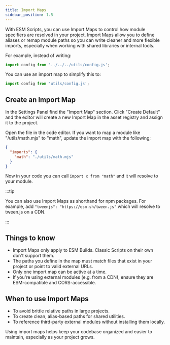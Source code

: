 ```yaml
---
title: Import Maps
sidebar_position: 1.5
---
```


With ESM Scripts, you can use Import Maps to control how module specifiers are resolved in your project. Import Maps allow you to define aliases or remap module paths so you can write cleaner and more flexible imports, especially when working with shared libraries or internal tools.

For example, instead of writing:

```js
import config from '../../../utils/config.js';
```

You can use an import map to simplify this to:

```js
import config from 'utils/config.js';
```

## Create an Import Map

In the Settings Panel find the "Import Map" section. Click "Create Default" and the editor will create a new Import Map in the asset registry and assign it to the project.

Open the file in the code editor. If you want to map a module like "/utils/math.mjs" to "math", update the import map with the following;

```json
{
  "imports": {
    "math": "./utils/math.mjs"
  }
}
```

Now in your code you can call `import x from "math"` and it will resolve to your module.

:::tip

You can also use Import Maps as shorthand for npm packages. For example, add `"tweenjs": "https://esm.sh/tween.js"` which will resolve to tween.js on a CDN.

:::

## Things to know

- Import Maps only apply to ESM Builds. Classic Scripts on their own don't support them.
- The paths you define in the map must match files that exist in your project or point to valid external URLs.
- Only one import map can be active at a time.
- If you're using external modules (e.g. from a CDN), ensure they are ESM-compatible and CORS-accessible.

## When to use Import Maps

- To avoid brittle relative paths in large projects.
- To create clean, alias-based paths for shared utilities.
- To reference third-party external modules without installing them locally.

Using import maps helps keep your codebase organized and easier to maintain, especially as your project grows.
